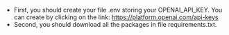- First, you should create your file .env storing your OPENAI_API_KEY. You can create by clicking on the link: https://platform.openai.com/api-keys
- Second, you should download all the packages in file requirements.txt.
